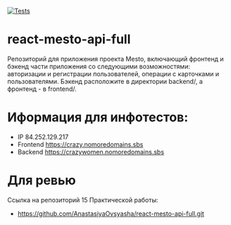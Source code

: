 [![Tests](https://github.com/AnastasiyaOvsyasha/react-mesto-api-full/actions/workflows/tests.yml/badge.svg)](https://github.com/AnastasiyaOvsyasha/react-mesto-api-full/actions/workflows/tests.yml)

# react-mesto-api-full

Репозиторий для приложения проекта Mesto, включающий фронтенд и бэкенд части приложения со следующими возможностями: авторизации и регистрации пользователей, операции с карточками и пользователями. Бэкенд расположите в директории backend/, а фронтенд - в frontend/.

# Иформация для инфотестов:
* IP 84.252.129.217
* Frontend https://crazy.nomoredomains.sbs
* Backend https://crazywomen.nomoredomains.sbs

# Для ревью
Ссылка на репозиторий 15 Практической работы:
* https://github.com/AnastasiyaOvsyasha/react-mesto-api-full.git